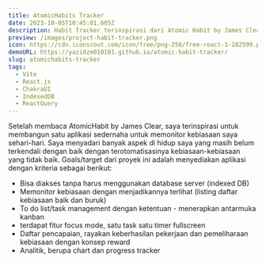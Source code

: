 ```yaml
---
title: AtomicHabits Tracker
date: 2023-10-05T10:45:01.605Z
description: Habit Tracker terinspirasi dari Atomic Habit by James Clear, dibangun menggunakan ChakraUI + IndexedDB
preview: /images/project-habit-tracker.png
icon: https://cdn.iconscout.com/icon/free/png-256/free-react-1-282599.png
demoURL: https://yazidzm010101.github.io/atomic-habit-tracker/
slug: atomichabits-tracker
tags:
  - Vite
  - React.js
  - ChakraUI
  - IndexedDB
  - ReactQuery
---
```


Setelah membaca AtomicHabit by James Clear, saya terinspirasi untuk membangun satu aplikasi sedernaha untuk memonitor kebiasaan saya sehari-hari. Saya menyadari banyak aspek di hidup saya yang masih belum terkendali dengan baik dengan terotomatisasinya kebiasaan-kebiasaan yang tidak baik. Goals/target dari proyek ini adalah menyediakan aplikasi dengan kriteria sebagai berikut:

- Bisa diakses tanpa harus menggunakan database server (indexed DB)
- Memonitor kebiasaan dengan menjadikannya terlihat (listing daftar kebiasaan baik dan buruk)
- To do list/task management dengan ketentuan - menerapkan antarmuka kanban
- terdapat fitur focus mode, satu task satu timer fullscreen
- Daftar pencapaian, rayakan keberhasilan pekerjaan dan pemeliharaan kebiasaan dengan konsep reward
- Analitik, berupa chart dan progress tracker
